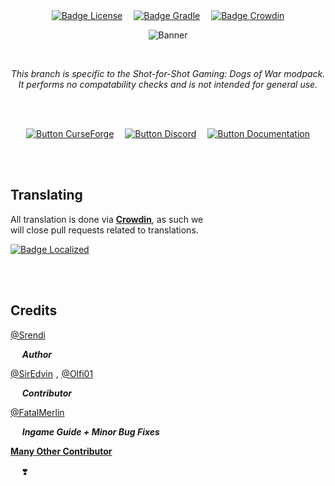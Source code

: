 
<br>
<br>

<div align = center>

[![Badge License]][License]   
[![Badge Gradle]][Actions]   
[![Badge Crowdin]][Crowdin]

![Banner]

<br>

*This branch is specific to the Shot-for-Shot Gaming: Dogs of War modpack. It performs no compatability checks and is not intended for general use.*

<br>
<br>

[![Button CurseForge]][CurseForge]   
[![Button Discord]][Discord]   
[![Button Documentation]][Documentation]

</div>

<br>
<br>

## Translating

All translation is done via **[Crowdin]**, as such we <br>
will close pull requests related to translations.

[![Badge Localized]][Crowdin]

<br>
<br>

## Credits

[@Srendi]
    
    ***Author***

[@SirEdvin] , [@Olfi01]

    ***Contributor***

[@FatalMerlin]

    ***Ingame Guide + Minor Bug Fixes***

**[Many Other Contributor][Contributors]**

    ❣️

<br>


<!----------------------------------------------------------------------------->

[Documentation]: https://peaceful-nobel-03befe.netlify.app/
[Contributors]: https://github.com/Seniorendi/AdvancedPeripherals/graphs/contributors
[CurseForge]: https://www.curseforge.com/minecraft/mc-mods/advanced-peripherals
[Actions]: https://github.com/Seniorendi/AdvancedPeripherals/actions
[Crowdin]: https://crowdin.com/project/advanced-peripherals
[Discord]: https://discord.com/invite/QuF3hWDtWC
[Banner]: https://www.bisecthosting.com/images/CF/Advanced_Peripherals/BH_AP_Header.png 'Advanced Peripherals'

[PeripheralsPlusOne]: https://github.com/rolandoislas/PeripheralsPlusOne
[ComputerCraft]: https://www.curseforge.com/minecraft/mc-mods/computercraft

[@FatalMerlin]: https://github.com/FatalMerlin
[@SirEdvin]: https://github.com/SirEdvin
[@Srendi]: https://github.com/Seniorendi
[@Olfi01]: https://github.com/Olfi01

[License]: LICENSE


<!---------------------------------[ Badges ]---------------------------------->

[Badge Localized]: https://badges.crowdin.net/advanced-peripherals/localized.svg
[Badge Crowdin]: https://img.shields.io/badge/Localized_On-Crowdin-373d4c?style=for-the-badge&labelColor=464e62&logoColor=white&logo=Crowdin
[Badge License]: https://img.shields.io/badge/License-Apache_2.0-961b1f?style=for-the-badge&labelColor=D22128&logoColor=white&logo=Apache
[Badge Gradle]: https://img.shields.io/github/workflow/status/Seniorendi/AdvancedPeripherals/Gradle%20Snapshot?style=for-the-badge&labelColor=034654&color=023741&logoColor=white&logo=Gradle


<!---------------------------------[ Buttons ]--------------------------------->

[Button Documentation]: https://img.shields.io/badge/Documentation-5abcff?style=for-the-badge&logoColor=white&logo=GitBook
[Button CurseForge]: https://img.shields.io/badge/CurseForge-6441A4?style=for-the-badge&logoColor=white&logo=CurseForge
[Button Discord]: https://img.shields.io/badge/Discord-5865F2?style=for-the-badge&logoColor=white&logo=Discord
